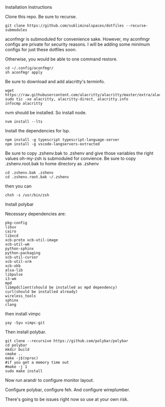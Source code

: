 Installation Instructions

Clone this repo. Be sure to recurse.
```
git clone https://github.com/subliminalspaces/dotfiles --recurse-submodules
```
aconfmgr is submoduled for convenience sake.
However, my aconfmgr configs are private for security reasons. I will be adding some minimum configs for just these dotfiles soon.

Otherwise, you would be able to one command restore.
```
cd ~/.config/aconfmgr/
sh aconfmgr apply
```

Be sure to download and add alacritty's terminfo.

```
wget https://raw.githubusercontent.com/alacritty/alacritty/master/extra/alacritty.info
sudo tic -xe alacritty, alacritty-direct, alacritty.info
infocmp alacritty
```

nvm should be installed. So install node.

```
nvm install --lts
```

Install the dependencies for lsp.

```
npm install -g typescript typescript-language-server
npm install -g vscode-langservers-extracted
```


Be sure to copy .zshenv.bak to .zshenv and give those variables the right values
oh-my-zsh is submoduled for convience.
Be sure to copy .zshenv.root.bak to home directory as .zshenv
```
cd .zshenv.bak .zshenv
cd .zshenv.root.bak ~/.zshenv
```
then you can

```
chsh -s /usr/bin/zsh
```
Install polybar

Necessary dependencies are:
```
pkg-config
libuv
cairo
libxcd
xcb-proto xcb-util-image
xcb-util-wm
python-sphinx
python-packaging
xcb-util-cursor
xcb-util-xrm
xcb-xkb
alsa-lib
libpulse
i3-wm 
mpd
libmpdclient(should be installed as mpd dependency)
curl(should be installed already)
wireless_tools
sphinx
clang
```

then install vimpc

```
yay -Syu vimpc-git
```

Then install polybar.

```
git clone --recursive https://github.com/polybar/polybar
cd polybar
mkdir build
cmake ..
make -j$(nproc)
#if you get a memory time out
#make -j 1
sudo make install
```

Now run arandr to configure monitor layout.

Configure polybar, configure feh.
And configure wireplumber.

There's going to be issues right now so use at your own risk.

